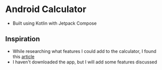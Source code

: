 # Android Calculator

- Built using Kotlin with Jetpack Compose

## Inspiration

- While researching what features I could add to the calculator, I found this [article](https://www.addictivetips.com/android/calcu-the-ultimate-calculator-for-android/)
- I haven't downloaded the app, but I will add some features discussed
